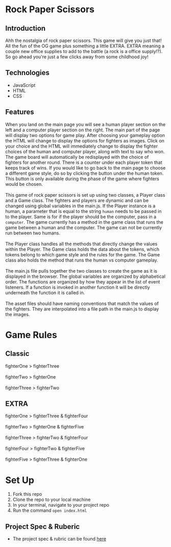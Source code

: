 # Rock Paper Scissors
## Introduction
Ahh the nostalgia of rock paper scissors. This game will give you just that! All
the fun of the OG game plus something a little EXTRA. EXTRA meaning a couple new
office supplies to add to the battle (a rock is a office supply!?). So go ahead
you're just a few clicks away from some childhood joy!
## Technologies
* JavaScript
* HTML
* CSS
## Features
When you land on the main page you will see a human player section on the left
and a computer player section on the right. The main part of the page will
display two options for game play. After choosing your gameplay option the HTML
will change to display the options for fighters as images. Click on your choice
and the HTML will immediately change to display the fighter choices of the
human and computer player, along with text to say who won. The game board will
automatically be redisplayed with the choice of fighters for another round. There
is a counter under each player token that keeps track of wins. If you would like
to go back to the main page to choose a different game style, do so by clicking
the button under the human token. This button is only available during the phase
of the game where fighters would be chosen.
<br><br>
This game of rock paper scissors is set up using two classes, a Player class and
a Game class. The fighters and players are dynamic and can be changed using
global variables in the main.js. If the Player instance is a human, a parameter
that is equal to the string `human` needs to be passed in to the player. Same is
for if the player should be the computer, pass in a `computer`. The game
currently has a method in the game class that runs the game between a human and
the computer. The game can not be currently run between two humans.
<br><br>
The Player class handles all the methods that directly change the values within
the Player. The Game class holds the data about the tokens, which tokens belong
to which game style and the rules for the game. The Game class also holds the
method that runs the human vs computer gameplay.
<br><br>
The main.js file pulls together the two classes to create the game as it is
displayed in the browser. The global variables are organized by alphabetical
order. The functions are organized by how they appear in the list of event
listeners. If a function is invoked in another function it will be directly
underneath the function it is called in.
<br><br>
The asset files should have naming conventions that match the values of the
fighters. They are interpolated into a file path in the main.js to
display the images.

# Game Rules
## Classic
fighterOne > fighterThree
<br><br>
fighterTwo > fighterOne
<br><br>
fighterThree > fighterTwo
## EXTRA
fighterOne > fighterThree & fighterFour
<br><br>
fighterTwo > fighterOne & fighterFive
<br><br>
fighterThree > fighterTwo & fighterFour
<br><br>
fighterFour > fighterTwo & fighterFive
<br><br>
fighterFive > fighterThree & fighterOne

# Set Up
1. Fork this repo
2. Clone the repo to your local machine
3. In your terminal, navigate to your project repo
4. Run the command `open index.html`

## Project Spec & Ruberic
* The project spec & rubric can be found [here](https://frontend.turing.edu/projects/module-1/rock-paper-scissors-solo-v2.html)
